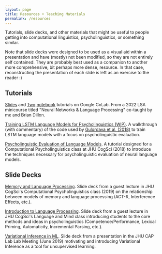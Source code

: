 ```yaml
---
layout: page
title: Resources + Teaching Materials
permalink: /resources
---
```


Tutorials, slide decks, and other materials that might be useful to people getting into computational linguistics, psycholinguistics, or something similar. 

Note that slide decks were designed to be used as a visual aid within a presentation and have (mostly) not been modified, so they are not entirely self contained. They are probably best used as a companion to another more comprehensive, bit perhaps more dense, resource. In that case, reconstructing the presentation of each slide is left as an exercise to the reader :)

## Tutorials
[Slides](https://docs.google.com/presentation/d/1zZHHkS57mpIBfMGBsVKHaWX4i2mE2SX8CJCjCCzDhNQ/edit?usp=sharing) and [Two](https://colab.research.google.com/drive/1EQPIWJSaRDH-EhDVz9zaXW2PhC92OB_M?usp=sharing) [notebook](https://colab.research.google.com/drive/1Lu3mtJL49U0Tl65qzj0M0LBZkqscjVer?usp=sharing) tutorials on Google CoLab. From a 2022 LSA minicourse titled "Neural Networks & Language Processing" co-taught by me and Brian Dillon. 

[Training LSTM Language Models for Psycholinguistics (WIP)](https://colab.research.google.com/drive/1EYQQ5Zjt7TNuRIjg_y-L-8m2_T5JRIig?usp=sharing). A walkthrough (with commentary) of the code used by [Gulordava et al. (2018)](https://www.aclweb.org/anthology/N18-1108.pdf) to train LSTM language models with a focus on psycholinguistic evaluation.

[Psycholinguistic Evaluation of Language Models](https://colab.research.google.com/drive/1yzO4isSfBKq6YBLHzZSZmllDQB_yOWiM?usp=sharing). A tutorial designed for a Computational Psycholinguistics class at JHU CogSci (2018) to introduce the techniques necessary for psycholinguistic evaluation of neural language models.

## Slide Decks

[Memory and Language Processing](https://docs.google.com/presentation/d/188Ddj3fjiUpSsjUQMU8ewnM98Ec_pc4fGNYlYkwbhk0/edit?usp=sharing). Slide deck from a guest lecture in JHU CogSci's Computational Psycholinguistics class (2019) on the relationship between models of memory and language processing (ACT-R, Interference Effects, etc.).

[Introduction to Language Processing](https://docs.google.com/presentation/d/1IivPhHP8VL1danY6C2ELFuX-tkneH5ylvbQ70oGQoks/edit?usp=sharing). Slide deck from a guest lecture in JHU CogSci's Language and Mind class introducing students to the core methods and ideas in psycholinguistics (Competence/Performance, Lexical Priming, Automaticity, Incremental Parsing, etc.). 

[Variational Inference in ML](https://docs.google.com/presentation/d/1VIsjI2FLbEIJnu_Uhu6ARUnpBrJffr1go9BRhTpUAaM/edit?usp=sharing). Slide deck from a presentation in the JHU CAP Lab Lab Meeting (June 2019) motivating and introducing Variational Inference as a tool for unsupervised learning.


